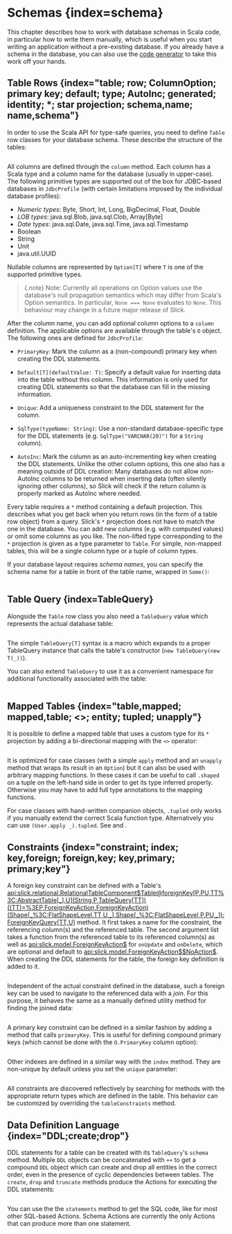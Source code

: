 Schemas {index=schema}
=======

This chapter describes how to work with database schemas in Scala code, in particular how to write
them manually, which is useful when you start writing an application without a pre-existing database.
If you already have a schema in the database, you can also use the [code generator](code-generation.md)
to take this work off your hands.

Table Rows {index="table; row; ColumnOption; primary key; default; type; AutoInc; generated; identity; *; star projection; schema,name; name,schema"}
----------

In order to use the Scala API for type-safe queries, you need to
define `Table` row classes for your database schema. These describe the
structure of the tables:

```scala src=../code/LiftedEmbedding.scala#tabledef
```

All columns are defined through the `column` method. Each column has a
Scala type and a column name for the database (usually in upper-case). The
following primitive types are supported out of the box for JDBC-based
databases in `JdbcProfile` (with certain limitations imposed by the
individual database profiles):

- *Numeric types*: Byte, Short, Int, Long, BigDecimal, Float, Double
- *LOB types*: java.sql.Blob, java.sql.Clob, Array[Byte]
- *Date types*: java.sql.Date, java.sql.Time, java.sql.Timestamp
- Boolean
- String
- Unit
- java.util.UUID

Nullable columns are represented by `Option[T]` where `T` is one of the
supported primitive types.

> {.note}
> Note: Currently all operations on Option values use the database's null propagation semantics
> which may differ from Scala's Option semantics. In particular, `None === None` evaluates
> to `None`. This behaviour may change in a future major release of Slick.

After the column name, you can add optional column options to a `column`
definition. The applicable options are available through the table's `O`
object. The following ones are defined for `JdbcProfile`:

- `PrimaryKey`:  Mark the column as a (non-compound) primary key when creating the DDL statements.

- `Default[T](defaultValue: T)`:  Specify a default value for inserting data into the table without this column.
  This information is only used for creating DDL statements so that the database can fill in the missing information.

- `Unique`: Add a uniqueness constraint to the DDL statement for the column.

- `SqlType(typeName: String)`: Use a non-standard database-specific type for the DDL statements (e.g.
  `SqlType("VARCHAR(20)")` for a `String` column).

- `AutoInc`: Mark the column as an auto-incrementing key when creating the DDL statements. Unlike the other column
  options, this one also has a meaning outside of DDL creation: Many databases do not allow non-AutoInc columns to
  be returned when inserting data (often silently ignoring other columns), so Slick will check if the return column is
  properly marked as AutoInc where needed.

Every table requires a `*` method containing a default projection.
This describes what you get back when you return rows (in the form of a
table row object) from a query. Slick's `*` projection does not have to match
the one in the database. You can add new columns (e.g. with computed values)
or omit some columns as you like. The non-lifted type corresponding to the
`*` projection is given as a type parameter to `Table`. For simple,
non-mapped tables, this will be a single column type or a tuple of column
types.

If your database layout requires *schema names*, you can specify the schema
name for a table in front of the table name, wrapped in `Some()`:

```scala src=../code/LiftedEmbedding.scala#schemaname
```

Table Query {index=TableQuery}
-----------

Alongside the `Table` row class you also need a `TableQuery` value
which represents the actual database table:

```scala src=../code/LiftedEmbedding.scala#tablequery
```

The simple `TableQuery[T]` syntax is a
macro which expands to a proper TableQuery instance that calls the table's
constructor (`new TableQuery(new T(_))`).

You can also extend `TableQuery` to use it as a convenient namespace for
additional functionality associated with the table:

```scala src=../code/LiftedEmbedding.scala#tablequery2
```

Mapped Tables {index="table,mapped; mapped,table; <>; entity; tupled; unapply"}
-------------

It is possible to define a mapped table that uses a custom type for its `*`
projection by adding a bi-directional mapping with the `<>` operator:

```scala src=../code/LiftedEmbedding.scala#mappedtable
```

It is optimized for case classes (with a simple `apply` method and an
`unapply` method that wraps its result in an `Option`) but it can also
be used with arbitrary mapping functions. In these cases it can be useful
to call `.shaped` on a tuple on the left-hand side in order to get its
type inferred properly. Otherwise you may have to add full type annotations
to the mapping functions.

For case classes with hand-written companion objects, `.tupled` only works
if you manually extend the correct Scala function type. Alternatively you can use
`(User.apply _).tupled`. See [](SI:3664) and [](SI:4808).

Constraints {index="constraint; index; key,foreign; foreign,key; key,primary; primary;key"}
-----------

A foreign key constraint can be defined with a Table's
<api:slick.relational.RelationalTableComponent$Table@foreignKey[P,PU,TT%3C:AbstractTable[_],U](String,P,TableQuery[TT])((TT)=%3EP,ForeignKeyAction,ForeignKeyAction)(Shape[_%3C:FlatShapeLevel,TT,U,_],Shape[_%3C:FlatShapeLevel,P,PU,_]):ForeignKeyQuery[TT,U]>
method. It first takes a name for the constraint, the referencing column(s) and the referenced table. The second
argument list takes a function from the referenced table to its referenced column(s) as well as
<api:slick.model.ForeignKeyAction$> for `onUpdate` and `onDelete`, which are optional and default to
<api:slick.model.ForeignKeyAction$$NoAction$>. When creating the DDL statements for the table, the foreign key
definition is added to it.

```scala src=../code/LiftedEmbedding.scala#foreignkey
```

Independent of the actual constraint defined in the database, such a foreign
key can be used to navigate to the referenced data with a *join*. For this
purpose, it behaves the same as a manually defined utility method for finding
the joined data:

```scala src=../code/LiftedEmbedding.scala#foreignkeynav
```

A primary key constraint can be defined in a similar fashion by adding a
method that calls `primaryKey`. This is useful for defining compound
primary keys (which cannot be done with the `O.PrimaryKey` column option):

```scala src=../code/LiftedEmbedding.scala#primarykey
```

Other indexes are defined in a similar way with the `index` method. They
are non-unique by default unless you set the `unique` parameter:

```scala src=../code/LiftedEmbedding.scala#index
```

All constraints are discovered reflectively by searching for methods with
the appropriate return types which are defined in the table. This behavior
can be customized by overriding the `tableConstraints` method.

Data Definition Language {index="DDL;create;drop"}
------------------------

DDL statements for a table can be created with its `TableQuery`'s `schema` method. Multiple
`DDL` objects can be concatenated with `++` to get a compound `DDL` object which can create
and drop all entities in the correct order, even in the presence of cyclic dependencies between
tables. The `create`, `drop` and `truncate` methods produce the Actions for executing the DDL statements:

```scala src=../code/LiftedEmbedding.scala#ddl
```

You can use the the `statements` method to get the SQL code, like for most other SQL-based
Actions. Schema Actions are currently the only Actions that can produce more than one statement.

```scala src=../code/LiftedEmbedding.scala#ddl2
```

